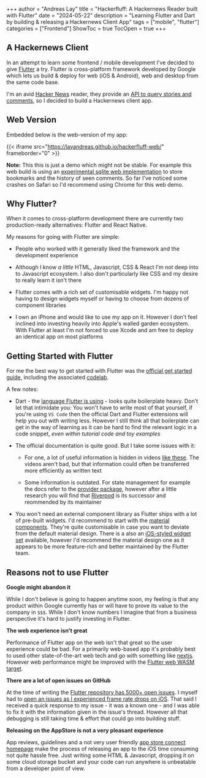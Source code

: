 +++
author = "Andreas Lay"
title = "Hackerfluff: A Hackernews Reader built with Flutter"
date = "2024-05-22"
description = "Learning Flutter and Dart by building & releasing a Hackernews Client App"
tags = ["mobile", "flutter"]
categories = ["Frontend"]
ShowToc = true
TocOpen = true
+++


## A Hackernews Client

In an attempt to learn some frontend / mobile development I've decided to give
[Flutter](https://flutter.dev/) a try. Flutter is cross-platform framework
developed by Google which lets us build & deploy for web (iOS & Android),
web and desktop from the same code base.

<!-- {{< appstore >}} -->

I'm an avid [Hacker News](https://news.ycombinator.com/) reader, they provide an
[API to query stories and comments](https://github.com/HackerNews/API), so I
decided to build a Hackernews client app.


## Web Version

Embedded below is the web-version of my app:

{{< iframe src="https://layandreas.github.io/hackerfluff-web/" frameborder="0" >}}

**Note:** This this is just a demo which might not be stable. For example this
web build is using an [experimental sqlite web implementation](https://pub.dev/packages/sqflite_common_ffi_web)
to store bookmarks and the history of seen comments. So far I've noticed some crashes
on Safari so I'd recommend using Chrome for this web demo.


## Why Flutter?

When it comes to cross-platform development there are currently two 
production-ready alternatives: Flutter and React Native.

My reasons for going with Flutter are simple:

- People who worked with it generally liked the framework and the development experience

- Although I know *a little* HTML, Javascript, CSS & React I'm not deep into to 
  Javascript ecosystem. I also don't particularly like CSS and my desire to
  really learn it isn't there

- Flutter comes with a rich set of customisable widgets. I'm happy not having to
  design widgets myself or having to choose from dozens of component libraries

- I own an iPhone and would like to use my app on it. However I don't feel
  inclined into investing heavily into Apple's walled garden ecosystem. With
  Flutter at least I'm not forced to use Xcode and am free to deploy an
  identical app on most platforms


## Getting Started with Flutter

For me the best way to get started with Flutter was the
[official get started guide](https://docs.flutter.dev/get-started/install),
including the associated [codelab](https://codelabs.developers.google.com/codelabs/flutter-codelab-first#0).

A few notes:

- Dart - the [language Flutter is using](https://dart.dev/guides) - looks quite 
  boilerplate heavy. Don't let that intimidate you: You won't have to write
  most of that yourself, if you're using `VS Code` then the official Dart and
  Flutter extensions will help you out with writing less. However I still think
  all that boilerplate can get in the way of learning as it can be hard to find
  the relevant logic in a code snippet, *even within tutorial code and toy examples*

- The official documentation is quite good. But I take some issues with it: 

  - For one, a lot of useful information is hidden in videos
  [like these](https://www.youtube.com/watch?v=WhVXkCFPmK4&embeds_referring_euri=https%3A%2F%2Fapi.flutter.dev%2F&source_ve_path=MjM4NTE&feature=emb_title).
  The videos aren't bad, but that information could often be transferred more
  efficiently as written text

  - Some information is outdated. For state management for example the docs refer to the
    [provider package](https://pub.dev/packages/provider), however after a little
    research you will find that [Riverpod](https://riverpod.dev/de/docs/introduction/getting_started)
    is its successor and reommended by its maintainer

- You won't need an external component library as Flutter ships with a lot of
  pre-built widgets. I'd recommend to start with the
  [material components](https://docs.flutter.dev/ui/widgets/material).
  They're quite customisable in case you want to deviate from the default
  material design. There is a also an
  [iOS-styled widget set](https://docs.flutter.dev/ui/widgets/cupertino)
  available, however I'd recommend the material design one as it appears to be
  more feature-rich and better maintained by the Flutter team.


## Reasons not to use Flutter

**Google might abandon it**

While I don't believe is going to happen anytime soon, my feeling is that any
product within Google currently has or will have to prove its value to the
company in `$$$`. While I don't know numbers I imagine that from a business
perspective it's hard to justify investing in Flutter.

**The web experience isn't great**

Performance of Flutter app on the web isn't that great so the user experience could be bad.
For a primarily web-based app it's probably best to used other state-of-the-art web tech
and go with something like [nextjs](https://nextjs.org/). However web performance
might be improved with the
[Flutter web WASM target](https://docs.flutter.dev/platform-integration/web/wasm).

**There are a lot of open issues on GitHub**

At the time of writing the 
[Flutter repository has 5000+ open issues](https://github.com/flutter/flutter/issues). 
I myself had to [open an issues as I experienced frame rate drops on iOS](https://github.com/flutter/flutter/issues/141913). 
That said I received a quick response to my issue - it was a known one - 
and I was able to fix it with the information given in the issue's thread. However
all that debugging is still taking time & effort that could go into building stuff.

**Releasing on the AppStore is not a very pleasant experience**

App reviews, guidelines and a not very user friendly
[app store connect homepage](https://appstoreconnect.apple.com/) make the process of
releasing an app to the iOS time consuming not quite hassle free.
Just writing some HTML & Javascript, dropping it on some cloud storage bucket
and your code can run anywhere is unbeatable from a developer point of view.

